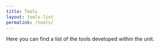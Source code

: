 ```yaml
---
title: Tools
layout: tools-list
permalink: /tools/
---
```


Here you can find a list of the tools developed within the unit.